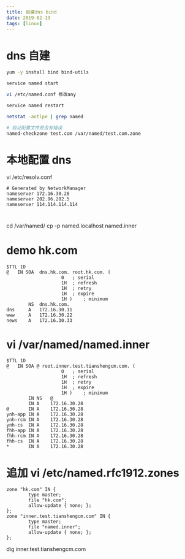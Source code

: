 ```yaml
---
title: 自建dns bind
date: 2019-02-13
tags: [linux]
---
```


# dns 自建

```sh
yum -y install bind bind-utils

service named start

vi /etc/named.conf 修改any

service named restart

netstat -antlpe | grep named

# 验证配置文件是否有错误
named-checkzone test.com /var/named/test.com.zone
```

# 本地配置 dns
vi /etc/resolv.conf
```text
# Generated by NetworkManager
nameserver 172.16.30.28
nameserver 202.96.202.5
nameserver 114.114.114.114
```

#
cd /var/named/
cp -p named.localhost named.inner

# demo hk.com
```text
$TTL 1D
@   IN SOA  dns.hk.com. root.hk.com. (
                    0   ; serial
                    1H  ; refresh
                    1H  ; retry
                    1H  ; expire
                    1H )    ; minimum
        NS  dns.hk.com.
dns     A   172.16.30.11
www     A   172.16.30.22
news    A   172.16.30.33
```

# vi /var/named/named.inner
```text
$TTL 1D
@   IN SOA @ root.inner.test.tianshengcm.com. (
                    0   ; serial
                    1H  ; refresh
                    1H  ; retry
                    1H  ; expire
                    1H )    ; minimum
        IN NS   @
        IN A    172.16.30.28
@       IN A    172.16.30.28
ynh-app IN A    172.16.30.28
ynh-rcm IN A    172.16.30.28
ynh-cs  IN A    172.16.30.28
fhh-app IN A    172.16.30.28
fhh-rcm IN A    172.16.30.28
fhh-cs  IN A    172.16.30.28
*       IN A    172.16.30.28
```

# 追加 vi /etc/named.rfc1912.zones
```text
zone "hk.com" IN {
        type master;
        file "hk.com";
        allow-update { none; };
};
zone "inner.test.tianshengcm.com" IN {
        type master;
        file "named.inner";
        allow-update { none; };
};
```

dig inner.test.tianshengcm.com
